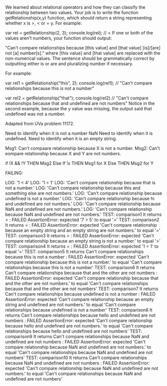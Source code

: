 We learned about relational operators and how they can classify the relationship between two values. Your job is to write the function getRelationship(x,y) function, which should return a string representing whether x is >, < or = y. For example:

var rel = getRelationship(2, 3);
console.log(rel); // <
If one or both of the values aren't numbers, your function should output:

"Can't compare relationships because [this value] and [that value] [is]/[are] not [a] number[s]."
where [this value] and [that value] are replaced with the non-numerical values. The sentence should be grammatically correct by outputting either is or are and pluralizing number if necessary.

For example:

var rel1 = getRelationship("this", 2);
console.log(rel1); // "Can't compare relationships because this is not a number"

var rel2 = getRelationship("that");
console.log(rel2) // "Can't compare relationships because that and undefined are not numbers"
Notice in the second example, because the y value was missing, the output said that undefined was not a number.

Adapted from UVa problem 11172.

Need to identify when it is not a number NaN
Need to identify when it is undefined.
Need to identify when it is an empty string.


Msg1: Can't compaare relationship because X is not a number.
Msg2: Can't eompare relationship because X and Y are not numbers.


if !X && !Y THEN Msg2
	Else If !x THEN Msg1 for X
	Else THEN Msg2 for Y


FAILING:

LOG: '1 < 4'
LOG: '1 = 1'
LOG: 'Can't compare relationship because that is not a number.'
LOG: 'Can't compare relationship because this and  something else are not numbers.'
LOG: 'Can't compare relationship because undefined is not a number.'
LOG: 'Can't compare relationship because hi and undefined are not numbers.'
LOG: 'Can't compare relationship because NaN and undefined are not numbers.'
LOG: 'Can't compare relationship because NaN and undefined are not numbers.'
TEST: comparison1 
It returns > :  FAILED
AssertionError: expected '7 > 5' to equal '>'
TEST: comparison2 
It returns = :  FAILED
AssertionError: expected 'Can\'t compare relationship because an empty string and an empty string are not numbers.' to equal '='
TEST: comparison3 
It returns > :  FAILED
AssertionError: expected 'Can\'t compare relationship because an empty string is not a number.' to equal '>'
TEST: comparison4 
It returns = :  FAILED
AssertionError: expected '1 = 1' to equal '='
TEST: comparison5 
It returns Can't compare relationships because this is not a number :  FAILED
AssertionError: expected 'Can\'t compare relationship because this is not a number.' to equal 'Can\'t compare relationships because this is not a number'
TEST: comparison6 
It returns Can't compare relationships because that and the other are not numbers :  FAILED
AssertionError: expected 'Can\'t compare relationship because that and the other are not numbers.' to equal 'Can\'t compare relationships because that and the other are not numbers'
TEST: comparison7 
It returns Can't compare relationships because undefined is not a number :  FAILED
AssertionError: expected 'Can\'t compare relationship because an empty string and undefined are not numbers.' to equal 'Can\'t compare relationships because undefined is not a number'
TEST: comparison8 
It returns Can't compare relationships because hello and undefined are not numbers :  FAILED
AssertionError: expected 'Can\'t compare relationship because hello and undefined are not numbers.' to equal 'Can\'t compare relationships because hello and undefined are not numbers'
TEST: comparison9 
It returns Can't compare relationships because NaN and undefined are not numbers :  FAILED
AssertionError: expected 'Can\'t compare relationship because NaN and undefined are not numbers.' to equal 'Can\'t compare relationships because NaN and undefined are not numbers'
TEST: comparison10 
It returns Can't compare relationships because NaN and undefined are not numbers :  FAILED
AssertionError: expected 'Can\'t compare relationship because NaN and undefined are not numbers.' to equal 'Can\'t compare relationships because NaN and undefined are not numbers'
